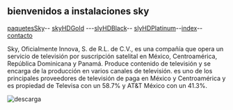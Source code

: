 ## bienvenidos a instalaciones sky

[paquetesSky](./paquetesSky.md)-- [skyHDGold](./skyHDGold.md) ---[slyHDBlack](./slyHDBlack.md)-- [slyHDPlatinum](./slyHDPlatinum.md)--[index](./index.md)--[contacto](./contacto.md)

Sky, Oficialmente Innova, S. de R.L. de C.V., es una compañía que opera un servicio de televisión por suscripción satelital en México, Centroamérica, República Dominicana y Panamá. Produce contenido de televisión y se encarga de la producción en varios canales de televisión.
es uno de los principales proveedores de televisión de paga en México y Centroamérica y es propiedad de Televisa con un 58.7% y AT&T México con un 41.3%.

![descarga](https://user-images.githubusercontent.com/99779186/157337262-fd100914-1125-45cb-9b31-b7d04e53e50b.jpg)







